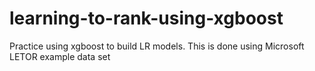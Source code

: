 # learning-to-rank-using-xgboost
Practice using xgboost to build LR models. This is done using Microsoft LETOR example data set

